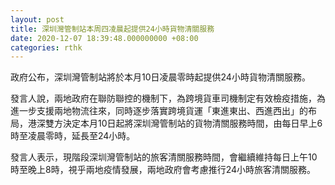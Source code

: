 ```yaml
---
layout: post
title: 深圳灣管制站本周四凌晨起提供24小時貨物清關服務
date: 2020-12-07 18:39:48.000000000 +08:00
categories: rthk
---
```


政府公布，深圳灣管制站將於本月10日凌晨零時起提供24小時貨物清關服務。

發言人說，兩地政府在聯防聯控的機制下，為跨境貨車司機制定有效檢疫措施，為進一步支援兩地物流往來，同時逐步落實跨境貨運「東進東出、西進西出」的布局，港深雙方決定本月10日起將深圳灣管制站的貨物清關服務時間，由每日早上6時至凌晨零時，延長至24小時。

發言人表示，現階段深圳灣管制站的旅客清關服務時間，會繼續維持每日上午10時至晚上8時，視乎兩地疫情發展，兩地政府會考慮推行24小時旅客清關服務。
